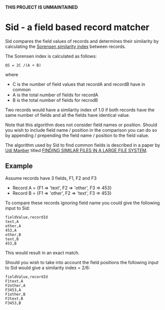 **THIS PROJECT IS UNMAINTAINED**


Sid - a field based record matcher
==================================

Sid compares the field values of records and determines their similarity 
by calculating the [Sorensen similarity index](http://en.wikipedia.org/wiki/S%C3%B8rensen_similarity_index) 
between records. 

The Sorensen index is calculated as follows:

	QS = 2C /(A + B) 
where

 * C is the number of field values that recordA and recordB have in common
 * A is the total number of fields for recordA
 * B is the total number of fields for recrodB

Two records would have a similarity index of 1.0 if both records have the
same number of fields and all the fields have identical value.

Note that this algorithm does not consider field names or position. 
Should you wish to include field name / position in the comparison you can do so by 
appending / prepending the field name / position to the field value.

The algorithm used by Sid to find common fields is described in a paper by [Udi Manber](http://en.wikipedia.org/wiki/Udi_Manber)
titled [FINDING SIMILAR FILES IN A LARGE FILE SYSTEM](http://www.usenix.org/publications/library/proceedings/sf94/full_papers/manber.finding).

Example
-------
Assume records have 3 fields, F1, F2 and F3

 * Record A = {F1 => 'text', F2 => 'other', F3 => 453}
 * Record B = {F1 => 'other', F2 => 'text', F3 => 453}

To compare these records ignoring field name you could give the following 
input to Sid:
	
	fieldValue,recordId
	text,A
	other,A
	453,A
	other,B
	text,B
	453,B

This would result in an exact match. 

Should you wish to take into account the field positions the following 
input to Sid would give a similarity index = 2/6:
	
	fieldValue,recordId
	F1text,A
	F2other,A
	F3453,A
	F1other,B
	F2text,B
	F3453,B


 

   
